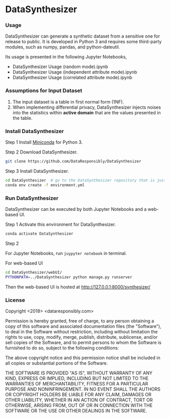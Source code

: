 # DataSynthesizer

### Usage

DataSynthesizer can generate a synthetic dataset from a sensitive one for release to public. It is developed in Python 3 and requires some third-party modules, such as numpy, pandas, and python-dateutil.

Its usage is presented in the following Jupyter Notebooks,

- DataSynthesizer Usage (random mode).ipynb
- DataSynthesizer Usage (independent attribute mode).ipynb
- DataSynthesizer Usage (correlated attribute mode).ipynb

### Assumptions for Input Dataset

1. The input dataset is a table in first normal form (1NF).
2. When implementing differential privacy,  DataSynthesizer injects noises into the statistics within **active domain** that are the values presented in the table.

### Install DataSynthesizer

Step 1 Install [Miniconda](https://docs.conda.io/en/latest/miniconda.html) for Python 3.

Step 2 Download DataSynthesizer.

```bash
git clone https://github.com/DataResponsibly/DataSynthesizer
```

Step 3 Install DataSynthesizer.

```bash
cd DataSynthesizer  # go to the DataSynthesizer repository that is just downloaded
conda env create -f environment.yml
```

### Run DataSynthesizer

DataSynthesizer can be executed by both Jupyter Notebooks and a web-based UI.

Step 1 Activate this environment for DataSynthesizer.

```bash
conda activate DataSynthesizer
```

Step 2

For Jupyter Notebooks, run `juypyter notebook` in terminal.

For web-based UI

```bash
cd DataSynthesizer/webUI/
PYTHONPATH=../DataSynthesizer python manage.py runserver
```

Then the web-based UI is hosted at http://127.0.0.1:8000/synthesizer/

### License

Copyright <2018> <dataresponsibly.com>

Permission is hereby granted, free of charge, to any person obtaining a copy of this software and associated documentation files (the "Software"), to deal in the Software without restriction, including without limitation the rights to use, copy, modify, merge, publish, distribute, sublicense, and/or sell copies of the Software, and to permit persons to whom the Software is furnished to do so, subject to the following conditions:

The above copyright notice and this permission notice shall be included in all copies or substantial portions of the Software.

THE SOFTWARE IS PROVIDED "AS IS", WITHOUT WARRANTY OF ANY KIND, EXPRESS OR IMPLIED, INCLUDING BUT NOT LIMITED TO THE WARRANTIES OF MERCHANTABILITY, FITNESS FOR A PARTICULAR PURPOSE AND NONINFRINGEMENT. IN NO EVENT SHALL THE AUTHORS OR COPYRIGHT HOLDERS BE LIABLE FOR ANY CLAIM, DAMAGES OR OTHER LIABILITY, WHETHER IN AN ACTION OF CONTRACT, TORT OR OTHERWISE, ARISING FROM, OUT OF OR IN CONNECTION WITH THE SOFTWARE OR THE USE OR OTHER DEALINGS IN THE SOFTWARE.
